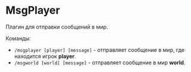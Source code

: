 # MsgPlayer

Плагин для отправки сообщений в мир.

Команды:
<ul>
<li><code>/msgplayer [player] [message]</code> - отправляет сообщение в мир, где находится игрок <b>player</b>.</li>
<li><code>/msgworld [world] [message]</code> - отправляет сообщение в мир <b>world</b>.</li>
</ul>
